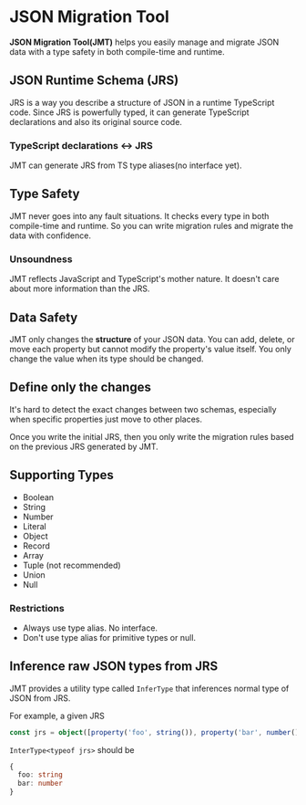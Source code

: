 # JSON Migration Tool

**JSON Migration Tool(JMT)** helps you easily manage and migrate JSON data with a type safety in both compile-time and runtime.

## JSON Runtime Schema (JRS)

JRS is a way you describe a structure of JSON in a runtime TypeScript code. Since JRS is powerfully typed, it can generate TypeScript declarations and also its original source code.

### TypeScript declarations ↔ JRS

JMT can generate JRS from TS type aliases(no interface yet).

## Type Safety

JMT never goes into any fault situations. It checks every type in both compile-time and runtime. So you can write migration rules and migrate the data with confidence.

### Unsoundness

JMT reflects JavaScript and TypeScript's mother nature. It doesn't care about more information than the JRS.

## Data Safety

JMT only changes the **structure** of your JSON data. You can add, delete, or move each property but cannot modify the property's value itself. You only change the value when its type should be changed.

## Define only the changes

It's hard to detect the exact changes between two schemas, especially when specific properties just move to other places.

Once you write the initial JRS, then you only write the migration rules based on the previous JRS generated by JMT.

## Supporting Types

- Boolean
- String
- Number
- Literal
- Object
- Record
- Array
- Tuple (not recommended)
- Union
- Null

### Restrictions

- Always use type alias. No interface.
- Don't use type alias for primitive types or null.

## Inference raw JSON types from JRS

JMT provides a utility type called `InferType` that inferences normal type of JSON from JRS.

For example, a given JRS

```ts
const jrs = object([property('foo', string()), property('bar', number())])
```

`InterType<typeof jrs>` should be

```ts
{
  foo: string
  bar: number
}
```
